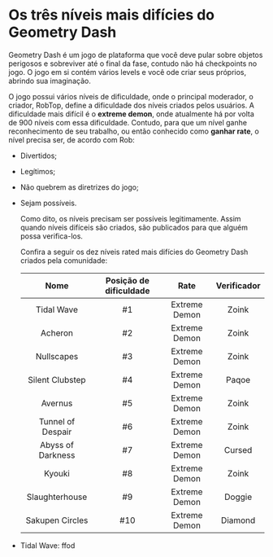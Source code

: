 # Os três níveis mais difícies do Geometry Dash

  Geometry Dash é um jogo de plataforma que você deve pular sobre objetos perigosos e sobreviver até o final da fase, contudo não há checkpoints no jogo. O jogo em si contém vários levels e você ode criar seus próprios, abrindo sua imaginação.

  O jogo possui vários níveis de dificuldade, onde o principal moderador, o criador, RobTop, define a dificuldade dos níveis criados 
pelos usuários. A dificuldade mais difícil é o **extreme demon**, onde atualmente há por volta de 900 níveis com essa dificuldade. Contudo, para que um nível ganhe reconhecimento de seu trabalho, ou então conhecido como **ganhar rate**, o nível precisa ser, de acordo com Rob:
- Divertidos;
- Legítimos;
- Não quebrem as diretrizes do jogo;
- Sejam possíveis.

  Como dito, os níveis precisam ser possíveis legitimamente. Assim quando níveis difíceis são criados, são publicados para que alguém possa verifica-los.

  Confira a seguir os dez níveis rated mais difícies do Geometry Dash criados pela comunidade:

  |Nome|Posição de dificuldade|Rate|Verificador|
  |:---------------:|:-----------------:|:---------------------:|:-----------------:|
  |Tidal Wave|#1|Extreme Demon|Zoink|
  |Acheron|#2|Extreme Demon|Zoink|
  |Nullscapes|#3|Extreme Demon|Zoink|
  |Silent Clubstep|#4|Extreme Demon|Paqoe|
  |Avernus|#5|Extreme Demon|Zoink|
  |Tunnel of Despair|#6|Extreme Demon|Zoink|
  |Abyss of Darkness|#7|Extreme Demon|Cursed|
  |Kyouki|#8|Extreme Demon|Zoink|
  |Slaughterhouse|#9|Extreme Demon|Doggie|
  |Sakupen Circles|#10|Extreme Demon|Diamond|

- Tidal Wave: ffod

